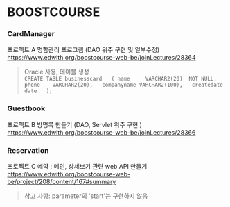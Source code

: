 # BOOSTCOURSE
### CardManager  
프로젝트 A 명함관리 프로그램 (DAO 위주 구현 및 일부수정) https://www.edwith.org/boostcourse-web-be/joinLectures/28364  
> Oracle 사용, 테이블 생성  
    ```
      CREATE TABLE businesscard  
      (
          name     VARCHAR2(20)  NOT NULL,  
          phone    VARCHAR2(20),  
          companyname VARCHAR2(100),  
          createdate  date  
      );  
      ```

### Guestbook
프로젝트 B 방명록 만들기 (DAO, Servlet 위주 구현 ) https://www.edwith.org/boostcourse-web-be/joinLectures/28366

### Reservation  
프로젝트 C 예약 : 메인, 상세보기 관련 web API 만들기 https://www.edwith.org/boostcourse-web-be/project/208/content/167#summary  
> 참고 사항: parameter의 'start'는 구현하지 않음
